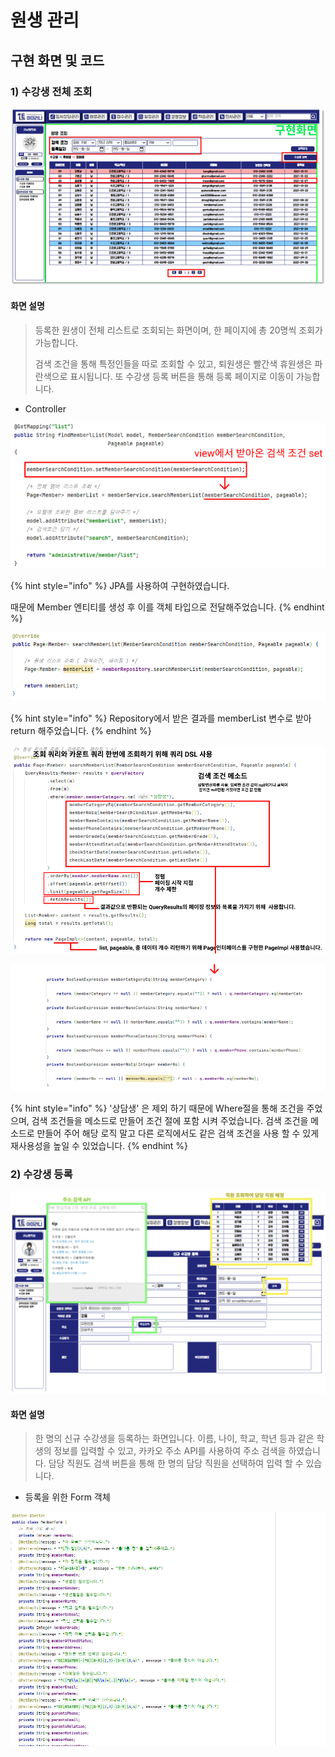# 원생 관리

## 구현 화면 및 코드&#x20;

### 1) 수강생 전체 조회

![수강생 전체 조회 화면](../../../.gitbook/assets/그림1.png)

#### 화면 설명

> 등록한 원생이 전체 리스트로 조회되는 화면이며, 한 페이지에 총 20명씩 조회가 가능합니다.
>
> &#x20;검색 조건을 통해 특정인들을 따로 조회할 수 있고, 퇴원생은 빨간색 휴원생은 파란색으로 표시됩니다. 또 수강생 등록 버튼을 통해 등록 페이지로 이동이 가능합니다.

* Controller

![Controller](../../../.gitbook/assets/전체조회컨트롤.PNG)

{% hint style="info" %}
JPA를 사용하여 구현하였습니다.&#x20;

때문에 Member 엔티티를 생성 후 이를 객체 타입으로 전달해주었습니다.
{% endhint %}

![ServiceImpl](../../../.gitbook/assets/전체조회서비스.PNG)

{% hint style="info" %}
Repository에서 받은 결과를 memberList 변수로 받아 return 해주었습니다.
{% endhint %}

![RepositoryImpl](../../../.gitbook/assets/전체조회레포지토리.PNG)

![RepositoryImpl](../../../.gitbook/assets/전체조회레포지토리2.PNG)

{% hint style="info" %}
'상담생' 은 제외 하기 때문에 Where절을 통해 조건을 주었으며, 검색 조건들을 메소드로 만들어 조건 절에 포함 시켜 주었습니다. 검색 조건을 메소드로 만들어 주어  해당 로직 말고 다른 로직에서도 같은 검색 조건을 사용 할 수 있게 재사용성을 높일 수 있었습니다.&#x20;
{% endhint %}



### 2) 수강생 등록

![수강생 등록 화면](<../../../.gitbook/assets/등록 화면.PNG>)

#### 화면 설명

> &#x20;한 명의 신규 수강생을 등록하는 화면입니다. 이름, 나이, 학교, 학년 등과 같은 학생의 정보를 입력할 수 있고, 카카오 주소 API를 사용하여 주소 검색을 하였습니다. 담당 직원도 검색 버튼을 통해 한 명의 담당 직원을 선택하여 입력 할 수 있습니다. &#x20;



* 등록을 위한 Form 객체

![Form 객체인 MemberForm Class](<../../../.gitbook/assets/등록 폼객체.PNG>)





